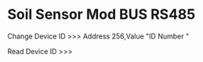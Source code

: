 # Soil Sensor Mod BUS RS485 
  Change Device ID >>> Address 256,Value "ID Number " 
  
  Read Device   ID >>>

